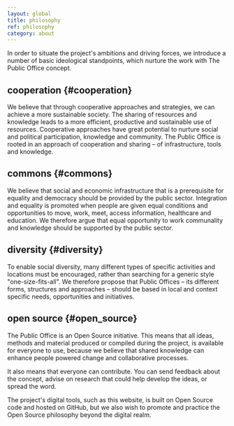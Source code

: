 ```yaml
---
layout: global
title: philosophy
ref: philosophy
category: about
---
```


In order to situate the project's ambitions and driving forces, we introduce a number of basic ideological standpoints, which nurture the work with The Public Office concept.

## cooperation {#cooperation}

We believe that through cooperative approaches and strategies, we can achieve a more sustainable society. The sharing of resources and knowledge leads to a more efficient, productive and sustainable use of resources. Cooperative approaches have great potential to nurture social and political participation, knowledge and community. The Public Office is rooted in an approach of cooperation and sharing – of infrastructure, tools and knowledge.

## commons {#commons}

We believe that social and economic infrastructure that is a prerequisite for equality and democracy should be provided by the public sector. Integration and equality is promoted when people are given equal conditions and opportunities to move, work, meet, access information, healthcare and education. We therefore argue that equal opportunity to work communality and knowledge should be supported by the public sector.

## diversity {#diversity}

To enable social diversity, many different types of specific activities and locations must be encouraged, rather than searching for a generic style "one-size-fits-all". We therefore propose that Public Offices – its different forms, structures and approaches – should be based in local and context specific needs, opportunities and initiatives.

## open source {#open_source}

The Public Office is an Open Source initiative. This means that all ideas, methods and material produced or compiled during the project, is available for everyone to use, because we believe that shared knowledge can enhance people powered change and collaborative processes. 

It also means that everyone can contribute. You can send feedback about the concept, advise on research that could help develop the ideas, or spread the word. 

The project's digital tools, such as this website, is built on Open Source code and hosted on GitHub, but we also wish to promote and practice the Open Source philosophy beyond the digital realm.